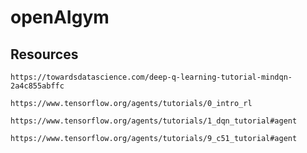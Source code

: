 # openAIgym


## Resources
    https://towardsdatascience.com/deep-q-learning-tutorial-mindqn-2a4c855abffc
    
    https://www.tensorflow.org/agents/tutorials/0_intro_rl
    
    https://www.tensorflow.org/agents/tutorials/1_dqn_tutorial#agent
    
    https://www.tensorflow.org/agents/tutorials/9_c51_tutorial#agent